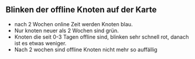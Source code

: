 Blinken der offline Knoten auf der Karte
---

 - nach 2 Wochen online Zeit werden Knoten blau. 
 - Nur knoten neuer als 2 Wochen sind grün. 
 - Knoten die seit 0-3 Tagen offline sind, blinken sehr schnell rot, danach ist es etwas weniger. 
 - Nach 2 wochen sind offline Knoten nicht mehr so auffällig
